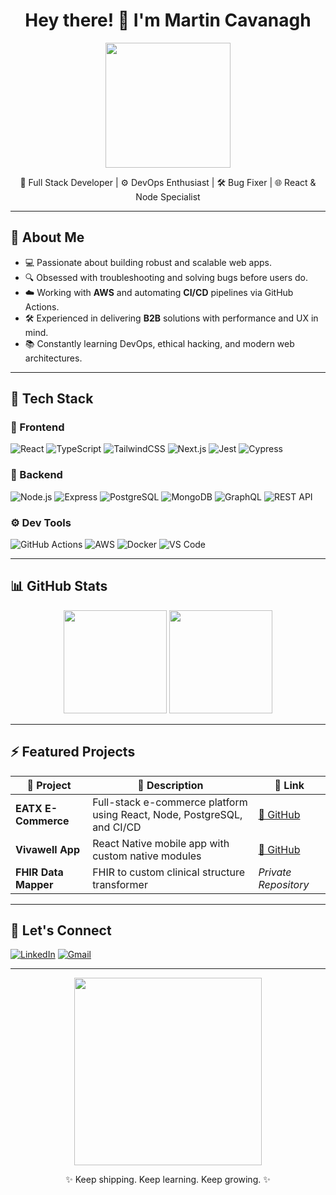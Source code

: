 <h1 align="center">Hey there! 👋 I'm Martin Cavanagh</h1>

<p align="center">
  <img src="https://media.giphy.com/media/1GEATImIxEXVR79Dhk/giphy.gif" width="200" />
</p>

<p align="center">
  🧠 Full Stack Developer | ⚙️ DevOps Enthusiast | 🛠️ Bug Fixer | 🌐 React & Node Specialist
</p>

---

## 🚀 About Me

- 💻 Passionate about building robust and scalable web apps.
- 🔍 Obsessed with troubleshooting and solving bugs before users do.
- ☁️ Working with **AWS** and automating **CI/CD** pipelines via GitHub Actions.
- 🛠️ Experienced in delivering **B2B** solutions with performance and UX in mind.
- 📚 Constantly learning DevOps, ethical hacking, and modern web architectures.

---

## 🧰 Tech Stack

### 🎨 Frontend

![React](https://img.shields.io/badge/-React-61DAFB?logo=react&logoColor=white&style=flat)
![TypeScript](https://img.shields.io/badge/-TypeScript-3178C6?logo=typescript&logoColor=white&style=flat)
![TailwindCSS](https://img.shields.io/badge/-TailwindCSS-38B2AC?logo=tailwind-css&logoColor=white&style=flat)
![Next.js](https://img.shields.io/badge/-Next.js-000000?logo=next.js&logoColor=white&style=flat)
![Jest](https://img.shields.io/badge/-Jest-C21325?logo=jest&logoColor=white&style=flat)
![Cypress](https://img.shields.io/badge/-Cypress-17202C?logo=cypress&logoColor=white&style=flat)

### 🧠 Backend

![Node.js](https://img.shields.io/badge/-Node.js-339933?logo=node.js&logoColor=white&style=flat)
![Express](https://img.shields.io/badge/-Express-000000?logo=express&logoColor=white&style=flat)
![PostgreSQL](https://img.shields.io/badge/-PostgreSQL-4169E1?logo=postgresql&logoColor=white&style=flat)
![MongoDB](https://img.shields.io/badge/-MongoDB-47A248?logo=mongodb&logoColor=white&style=flat)
![GraphQL](https://img.shields.io/badge/-GraphQL-E10098?logo=graphql&logoColor=white&style=flat)
![REST API](https://img.shields.io/badge/-REST%20API-ff69b4?style=flat)

### ⚙️ Dev Tools

![GitHub Actions](https://img.shields.io/badge/-GitHub%20Actions-2088FF?logo=github-actions&logoColor=white&style=flat)
![AWS](https://img.shields.io/badge/-AWS-232F3E?logo=amazon-aws&logoColor=white&style=flat)
![Docker](https://img.shields.io/badge/-Docker-2496ED?logo=docker&logoColor=white&style=flat)
![VS Code](https://img.shields.io/badge/-VS%20Code-007ACC?logo=visual-studio-code&logoColor=white&style=flat)

---

## 📊 GitHub Stats

<p align="center">
  <img src="https://github-readme-stats.vercel.app/api?username=mcavgh&show_icons=true&theme=radical&hide_title=true" height="165" />
  <img src="https://github-readme-stats.vercel.app/api/top-langs/?username=mcavgh&layout=compact&theme=radical" height="165" />
</p>

---

## ⚡ Featured Projects

| 🚀 Project | 💬 Description | 🔗 Link |
|-----------|----------------|--------|
| **EATX E-Commerce** | Full-stack e-commerce platform using React, Node, PostgreSQL, and CI/CD | [🔗 GitHub](https://github.com/mcavgh/eatx) |
| **Vivawell App** | React Native mobile app with custom native modules | [🔗 GitHub](https://github.com/mcavgh/vivawell-app) |
| **FHIR Data Mapper** | FHIR to custom clinical structure transformer | *Private Repository* |

---

## 🤝 Let's Connect

[![LinkedIn](https://img.shields.io/badge/-LinkedIn-blue?logo=linkedin&logoColor=white&style=flat)](https://www.linkedin.com/in/martincavanagh/)
[![Gmail](https://img.shields.io/badge/-martin.cavanagh@gmail.com-D14836?logo=gmail&logoColor=white&style=flat)](mailto:martin.cavanagh@gmail.com)

---

<p align="center">
  <img src="https://media.giphy.com/media/qgQUggAC3Pfv687qPC/giphy.gif" width="300" />
</p>

<p align="center">
✨ Keep shipping. Keep learning. Keep growing. ✨
</p>
